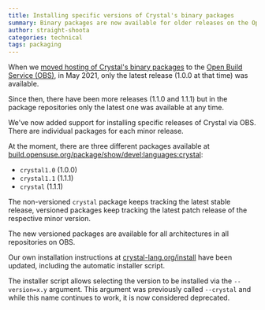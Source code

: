```yaml
---
title: Installing specific versions of Crystal's binary packages
summary: Binary packages are now available for older releases on the Open Build Service
author: straight-shoota
categories: technical
tags: packaging
---
```


When we [moved hosting of Crystal's binary packages](/2021/04/30/new-apt-and-rpm-repositories/) to the [Open Build Service (OBS)](https://build.opensuse.org),
in May 2021, only the latest release (1.0.0 at that time) was available.

Since then, there have been more releases (1.1.0 and 1.1.1) but in the package repositories only the latest one was available at any time.

We've now added support for installing specific releases of Crystal via OBS.
There are individual packages for each minor release.

At the moment, there are three different packages available at [build.opensuse.org/package/show/devel:languages:crystal](https://build.opensuse.org/project/show/devel:languages:crystal):

- `crystal1.0` (1.0.0)
- `crystal1.1` (1.1.1)
- `crystal` (1.1.1)

The non-versioned `crystal` package keeps tracking the latest stable release,
versioned packages keep tracking the latest patch release of the respective minor version.

The new versioned packages are available for all architectures in all repositories on OBS.

Our own installation instructions at [crystal-lang.org/install](/install) have been updated,
including the automatic installer script.

The installer script allows selecting the version to be installed via the `--version=x.y` argument.
This argument was previously called `--crystal` and while this name continues to work, it is now considered deprecated.
